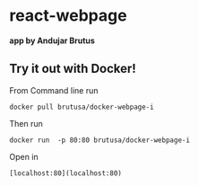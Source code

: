 # react-webpage 
**app by Andujar Brutus**

## Try it out with Docker!

From Command line run
```
docker pull brutusa/docker-webpage-i
```

Then run

```
docker run  -p 80:80 brutusa/docker-webpage-i
```

Open in
```
[localhost:80](localhost:80)
```
